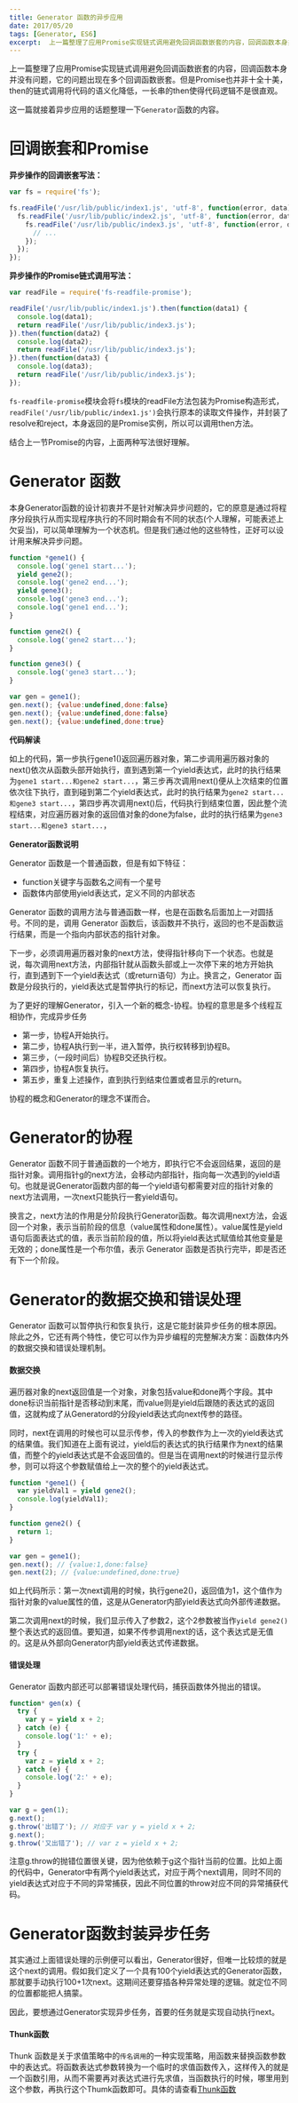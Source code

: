 ```yaml
---
title: Generator 函数的异步应用
date: 2017/05/20
tags: [Generator, ES6]
excerpt:  上一篇整理了应用Promise实现链式调用避免回调函数嵌套的内容，回调函数本身并没有问题，它的问题出现在多个回调函数嵌套。但是Promise也并非十全十美，then的链式调用将代码的语义化降低，一长串的then使得代码逻辑不是很直观。
---
```


上一篇整理了应用Promise实现链式调用避免回调函数嵌套的内容，回调函数本身并没有问题，它的问题出现在多个回调函数嵌套。但是Promise也并非十全十美，then的链式调用将代码的语义化降低，一长串的then使得代码逻辑不是很直观。

这一篇就接着异步应用的话题整理一下`Generator`函数的内容。

# 回调嵌套和Promise

**异步操作的回调嵌套写法：**

```js
var fs = require('fs');

fs.readFile('/usr/lib/public/index1.js', 'utf-8', function(error, data) {
  fs.readFile('/usr/lib/public/index2.js', 'utf-8', function(error, data) {
    fs.readFile('/usr/lib/public/index3.js', 'utf-8', function(error, data) {
      // ...
    });
  });
});
```

**异步操作的Promise链式调用写法：**

```js
var readFile = require('fs-readfile-promise');

readFile('/usr/lib/public/index1.js').then(function(data1) {
  console.log(data1);
  return readFile('/usr/lib/public/index3.js');
}).then(function(data2) {
  console.log(data2);
  return readFile('/usr/lib/public/index3.js');
}).then(function(data3) {
  console.log(data3);
  return readFile('/usr/lib/public/index3.js');
});
```

`fs-readfile-promise`模块会将`fs`模块的readFile方法包装为Promise构造形式，`readFile('/usr/lib/public/index1.js')`会执行原本的读取文件操作，并封装了resolve和reject，本身返回的是Promise实例，所以可以调用then方法。

结合上一节Promise的内容，上面两种写法很好理解。

# Generator 函数

本身Generator函数的设计初衷并不是针对解决异步问题的，它的原意是通过将程序分段执行从而实现程序执行的不同时期会有不同的状态(个人理解，可能表述上欠妥当)，可以简单理解为一个状态机。但是我们通过他的这些特性，正好可以设计用来解决异步问题。

```js
function *gene1() {
  console.log('gene1 start...');
  yield gene2();
  console.log('gene2 end...');
  yield gene3();
  console.log('gene3 end...');
  console.log('gene1 end...');
}

function gene2() {
  console.log('gene2 start...');
}

function gene3() {
  console.log('gene3 start...');
}

var gen = gene1();
gen.next(); {value:undefined,done:false}
gen.next(); {value:undefined,done:false}
gen.next(); {value:undefined,done:true}
```

**代码解读**

如上的代码，第一步执行gene1()返回遍历器对象，第二步调用遍历器对象的next()依次从函数头部开始执行，直到遇到第一个yield表达式，此时的执行结果为`gene1 start...和gene2 start...`，第三步再次调用next()便从上次结束的位置依次往下执行，直到碰到第二个yield表达式，此时的执行结果为`gene2 start...和gene3 start...`，第四步再次调用next()后，代码执行到结束位置，因此整个流程结束，对应遍历器对象的返回值对象的done为false，此时的执行结果为`gene3 start...和gene3 start...`，

**Generator函数说明**

Generator 函数是一个普通函数，但是有如下特征：

- function关键字与函数名之间有一个星号
- 函数体内部使用yield表达式，定义不同的内部状态

Generator 函数的调用方法与普通函数一样，也是在函数名后面加上一对圆括号。不同的是，调用 Generator 函数后，该函数并不执行，返回的也不是函数运行结果，而是一个指向内部状态的指针对象。

下一步，必须调用遍历器对象的next方法，使得指针移向下一个状态。也就是说，每次调用next方法，内部指针就从函数头部或上一次停下来的地方开始执行，直到遇到下一个yield表达式（或return语句）为止。换言之，Generator 函数是分段执行的，yield表达式是暂停执行的标记，而next方法可以恢复执行。


为了更好的理解Generator，引入一个新的概念-协程。协程的意思是多个线程互相协作，完成异步任务

- 第一步，协程A开始执行。
- 第二步，协程A执行到一半，进入暂停，执行权转移到协程B。
- 第三步，（一段时间后）协程B交还执行权。
- 第四步，协程A恢复执行。
- 第五步，重复上述操作，直到执行到结束位置或者显示的return。

协程的概念和Generator的理念不谋而合。

# Generator的协程

Generator 函数不同于普通函数的一个地方，即执行它不会返回结果，返回的是指针对象。调用指针g的next方法，会移动内部指针，指向每一次遇到的yield语句。也就是说Generator函数内部的每一个yield语句都需要对应的指针对象的next方法调用，一次next只能执行一套yield语句。

换言之，next方法的作用是分阶段执行Generator函数。每次调用next方法，会返回一个对象，表示当前阶段的信息（value属性和done属性）。value属性是yield语句后面表达式的值，表示当前阶段的值，所以将yield表达式赋值给其他变量是无效的；done属性是一个布尔值，表示 Generator 函数是否执行完毕，即是否还有下一个阶段。

# Generator的数据交换和错误处理

Generator 函数可以暂停执行和恢复执行，这是它能封装异步任务的根本原因。除此之外，它还有两个特性，使它可以作为异步编程的完整解决方案：函数体内外的数据交换和错误处理机制。

#### 数据交换

遍历器对象的next返回值是一个对象，对象包括value和done两个字段。其中done标识当前指针是否移动到末尾，而value则是yield后跟随的表达式的返回值，这就构成了从Generatord的分段yield表达式向next传参的路径。

同时，next在调用的时候也可以显示传参，传入的参数作为上一次的yield表达式的结果值。我们知道在上面有说过，yield后的表达式的执行结果作为next的结果值，而整个的yield表达式是不会返回值的。但是当在调用next的时候进行显示传参，则可以将这个参数赋值给上一次的整个的yield表达式。

```js
function *gene1() {
  var yieldVal1 = yield gene2();
  console.log(yieldVal1);
}

function gene2() {
  return 1;
}

var gen = gene1();
gen.next(); // {value:1,done:false}
gen.next(2); // {value:undefined,done:true}
```

如上代码所示：第一次next调用的时候，执行gene2()，返回值为1，这个值作为指针对象的value属性的值，这是从Generator内部yield表达式向外部传递数据。

第二次调用next的时候，我们显示传入了参数2，这个2参数被当作`yield gene2()`整个表达式的返回值。要知道，如果不传参调用next的话，这个表达式是无值的。这是从外部向Generator内部yield表达式传递数据。

#### 错误处理

Generator 函数内部还可以部署错误处理代码，捕获函数体外抛出的错误。

```js
function* gen(x) {
  try {
    var y = yield x + 2;
  } catch (e) {
    console.log('1:' + e);
  }
  try {
    var z = yield x + 2;
  } catch (e) {
    console.log('2:' + e);
  }
}

var g = gen(1);
g.next();
g.throw('出错了'); // 对应于 var y = yield x + 2;
g.next();
g.throw('又出错了'); // var z = yield x + 2;
```

注意g.throw的抛错位置很关键，因为他依赖于g这个指针当前的位置。比如上面的代码中，Generator中有两个yield表达式，对应于两个next调用，同时不同的yield表达式对应于不同的异常捕获，因此不同位置的throw对应不同的异常捕获代码。

# Generator函数封装异步任务

其实通过上面错误处理的示例便可以看出，Generator很好，但唯一比较烦的就是这个next的调用。假如我们定义了一个具有100个yield表达式的Generator函数，那就要手动执行100+1次next。这期间还要穿插各种异常处理的逻辑。就定位不同的位置都能把人搞蒙。

因此，要想通过Generator实现异步任务，首要的任务就是实现自动执行next。

#### Thunk函数

Thunk 函数是关于求值策略中的`传名调用`的一种实现策略，用函数来替换函数参数中的表达式。将函数表达式参数转换为一个临时的求值函数传入，这样传入的就是一个函数引用，从而不需要再对表达式进行先求值，当函数执行的时候，哪里用到这个参数，再执行这个Thumk函数即可。具体的请查看[Thunk函数](http://es6.ruanyifeng.com/#docs/generator-async#Thunk-函数)




